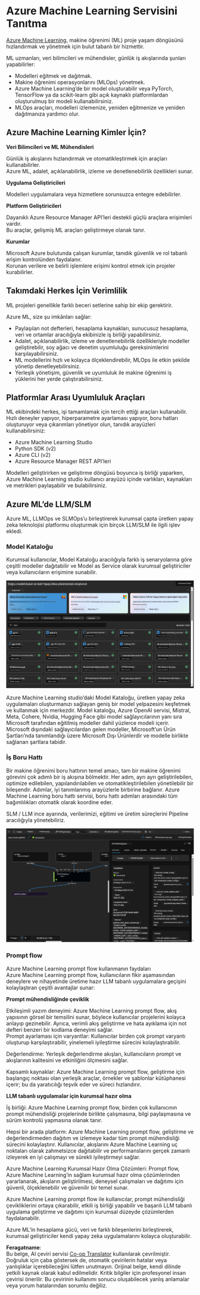 <!--
CO_OP_TRANSLATOR_METADATA:
{
  "original_hash": "7fe541373802e33568e94e13226d463c",
  "translation_date": "2025-07-17T09:41:16+00:00",
  "source_file": "md/03.FineTuning/Introduce_AzureML.md",
  "language_code": "tr"
}
-->
# **Azure Machine Learning Servisini Tanıtma**

[Azure Machine Learning](https://ml.azure.com?WT.mc_id=aiml-138114-kinfeylo), makine öğrenimi (ML) proje yaşam döngüsünü hızlandırmak ve yönetmek için bulut tabanlı bir hizmettir.

ML uzmanları, veri bilimcileri ve mühendisler, günlük iş akışlarında şunları yapabilirler:

- Modelleri eğitmek ve dağıtmak.  
- Makine öğrenimi operasyonlarını (MLOps) yönetmek.  
- Azure Machine Learning’de bir model oluşturabilir veya PyTorch, TensorFlow ya da scikit-learn gibi açık kaynaklı platformlardan oluşturulmuş bir modeli kullanabilirsiniz.  
- MLOps araçları, modelleri izlemenize, yeniden eğitmenize ve yeniden dağıtmanıza yardımcı olur.

## Azure Machine Learning Kimler İçin?

**Veri Bilimcileri ve ML Mühendisleri**

Günlük iş akışlarını hızlandırmak ve otomatikleştirmek için araçları kullanabilirler.  
Azure ML, adalet, açıklanabilirlik, izleme ve denetlenebilirlik özellikleri sunar.

**Uygulama Geliştiricileri**

Modelleri uygulamalara veya hizmetlere sorunsuzca entegre edebilirler.

**Platform Geliştiricileri**

Dayanıklı Azure Resource Manager API’leri destekli güçlü araçlara erişimleri vardır.  
Bu araçlar, gelişmiş ML araçları geliştirmeye olanak tanır.

**Kurumlar**

Microsoft Azure bulutunda çalışan kurumlar, tanıdık güvenlik ve rol tabanlı erişim kontrolünden faydalanır.  
Korunan verilere ve belirli işlemlere erişimi kontrol etmek için projeler kurabilirler.

## Takımdaki Herkes İçin Verimlilik  
ML projeleri genellikle farklı beceri setlerine sahip bir ekip gerektirir.

Azure ML, size şu imkânları sağlar:  
- Paylaşılan not defterleri, hesaplama kaynakları, sunucusuz hesaplama, veri ve ortamlar aracılığıyla ekibinizle iş birliği yapabilirsiniz.  
- Adalet, açıklanabilirlik, izleme ve denetlenebilirlik özellikleriyle modeller geliştirebilir, soy ağacı ve denetim uyumluluğu gereksinimlerini karşılayabilirsiniz.  
- ML modellerini hızlı ve kolayca ölçeklendirebilir, MLOps ile etkin şekilde yönetip denetleyebilirsiniz.  
- Yerleşik yönetişim, güvenlik ve uyumluluk ile makine öğrenimi iş yüklerini her yerde çalıştırabilirsiniz.

## Platformlar Arası Uyumluluk Araçları

ML ekibindeki herkes, işi tamamlamak için tercih ettiği araçları kullanabilir.  
Hızlı deneyler yapıyor, hiperparametre ayarlaması yapıyor, boru hatları oluşturuyor veya çıkarımları yönetiyor olun, tanıdık arayüzleri kullanabilirsiniz:  
- Azure Machine Learning Studio  
- Python SDK (v2)  
- Azure CLI (v2)  
- Azure Resource Manager REST API’leri  

Modelleri geliştirirken ve geliştirme döngüsü boyunca iş birliği yaparken, Azure Machine Learning studio kullanıcı arayüzü içinde varlıkları, kaynakları ve metrikleri paylaşabilir ve bulabilirsiniz.

## **Azure ML’de LLM/SLM**

Azure ML, LLMOps ve SLMOps’u birleştirerek kurumsal çapta üretken yapay zeka teknolojisi platformu oluşturmak için birçok LLM/SLM ile ilgili işlev ekledi.

### **Model Kataloğu**

Kurumsal kullanıcılar, Model Kataloğu aracılığıyla farklı iş senaryolarına göre çeşitli modeller dağıtabilir ve Model as Service olarak kurumsal geliştiriciler veya kullanıcıların erişimine sunabilir.

![models](../../../../translated_images/models.e6c7ff50a51806fd0bfd398477e3db3d5c3dc545cd7308344e448e0b8d8295a1.tr.png)

Azure Machine Learning studio’daki Model Kataloğu, üretken yapay zeka uygulamaları oluşturmanızı sağlayan geniş bir model yelpazesini keşfetmek ve kullanmak için merkezdir. Model kataloğu, Azure OpenAI servisi, Mistral, Meta, Cohere, Nvidia, Hugging Face gibi model sağlayıcılarının yanı sıra Microsoft tarafından eğitilmiş modeller dahil yüzlerce modeli içerir. Microsoft dışındaki sağlayıcılardan gelen modeller, Microsoft’un Ürün Şartları’nda tanımlandığı üzere Microsoft Dışı Ürünlerdir ve modelle birlikte sağlanan şartlara tabidir.

### **İş Boru Hattı**

Bir makine öğrenimi boru hattının temel amacı, tam bir makine öğrenimi görevini çok adımlı bir iş akışına bölmektir. Her adım, ayrı ayrı geliştirilebilen, optimize edilebilen, yapılandırılabilen ve otomatikleştirilebilen yönetilebilir bir bileşendir. Adımlar, iyi tanımlanmış arayüzlerle birbirine bağlanır. Azure Machine Learning boru hattı servisi, boru hattı adımları arasındaki tüm bağımlılıkları otomatik olarak koordine eder.

SLM / LLM ince ayarında, verilerimizi, eğitimi ve üretim süreçlerini Pipeline aracılığıyla yönetebiliriz.

![finetuning](../../../../translated_images/finetuning.6559da198851fa523d94d6f0b9f271fa6e1bbac13db0024ebda43cb5348a4633.tr.png)

### **Prompt flow**

Azure Machine Learning prompt flow kullanmanın faydaları  
Azure Machine Learning prompt flow, kullanıcıların fikir aşamasından deneylere ve nihayetinde üretime hazır LLM tabanlı uygulamalara geçişini kolaylaştıran çeşitli avantajlar sunar:

**Prompt mühendisliğinde çeviklik**

Etkileşimli yazım deneyimi: Azure Machine Learning prompt flow, akış yapısının görsel bir temsilini sunar, böylece kullanıcılar projelerini kolayca anlayıp gezinebilir. Ayrıca, verimli akış geliştirme ve hata ayıklama için not defteri benzeri bir kodlama deneyimi sağlar.  
Prompt ayarlaması için varyantlar: Kullanıcılar birden çok prompt varyantı oluşturup karşılaştırabilir, yinelemeli iyileştirme sürecini kolaylaştırabilir.

Değerlendirme: Yerleşik değerlendirme akışları, kullanıcıların prompt ve akışlarının kalitesini ve etkinliğini ölçmesini sağlar.

Kapsamlı kaynaklar: Azure Machine Learning prompt flow, geliştirme için başlangıç noktası olan yerleşik araçlar, örnekler ve şablonlar kütüphanesi içerir; bu da yaratıcılığı teşvik eder ve süreci hızlandırır.

**LLM tabanlı uygulamalar için kurumsal hazır olma**

İş birliği: Azure Machine Learning prompt flow, birden çok kullanıcının prompt mühendisliği projelerinde birlikte çalışmasına, bilgi paylaşmasına ve sürüm kontrolü yapmasına olanak tanır.

Hepsi bir arada platform: Azure Machine Learning prompt flow, geliştirme ve değerlendirmeden dağıtım ve izlemeye kadar tüm prompt mühendisliği sürecini kolaylaştırır. Kullanıcılar, akışlarını Azure Machine Learning uç noktaları olarak zahmetsizce dağıtabilir ve performanslarını gerçek zamanlı izleyerek en iyi çalışmayı ve sürekli iyileştirmeyi sağlar.

Azure Machine Learning Kurumsal Hazır Olma Çözümleri: Prompt flow, Azure Machine Learning’in sağlam kurumsal hazır olma çözümlerinden yararlanarak, akışların geliştirilmesi, deneysel çalışmaları ve dağıtımı için güvenli, ölçeklenebilir ve güvenilir bir temel sunar.

Azure Machine Learning prompt flow ile kullanıcılar, prompt mühendisliği çevikliklerini ortaya çıkarabilir, etkili iş birliği yapabilir ve başarılı LLM tabanlı uygulama geliştirme ve dağıtımı için kurumsal düzeyde çözümlerden faydalanabilir.

Azure ML’in hesaplama gücü, veri ve farklı bileşenlerini birleştirerek, kurumsal geliştiriciler kendi yapay zeka uygulamalarını kolayca oluşturabilir.

**Feragatname**:  
Bu belge, AI çeviri servisi [Co-op Translator](https://github.com/Azure/co-op-translator) kullanılarak çevrilmiştir. Doğruluk için çaba göstersek de, otomatik çevirilerin hatalar veya yanlışlıklar içerebileceğini lütfen unutmayın. Orijinal belge, kendi dilinde yetkili kaynak olarak kabul edilmelidir. Kritik bilgiler için profesyonel insan çevirisi önerilir. Bu çevirinin kullanımı sonucu oluşabilecek yanlış anlamalar veya yorum hatalarından sorumlu değiliz.